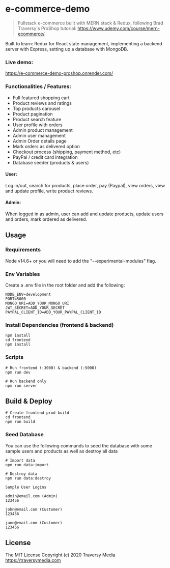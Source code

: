 # e-commerce-demo

> Fullstack e-commerce built with MERN stack & Redux, following Brad Traversy's
> ProShop tutorial: https://www.udemy.com/course/mern-ecommerce/

Built to learn: Redux for React state management, implementing a backend server
with Express, setting up a database with MongoDB.

### Live demo:

https://e-commerce-demo-proshop.onrender.com/

### Functionalities / Features:

- Full featured shopping cart
- Product reviews and ratings
- Top products carousel
- Product pagination
- Product search feature
- User profile with orders
- Admin product management
- Admin user management
- Admin Order details page
- Mark orders as delivered option
- Checkout process (shipping, payment method, etc)
- PayPal / credit card integration
- Database seeder (products & users)

#### User:

Log in/out, search for products, place order, pay (Paypal), view orders, view
and update profile, write product reviews.

#### Admin:

When logged in as admin, user can add and update products, update users and
orders, mark ordered as delivered.

## Usage

### Requirements

Node v14.6+ or you will need to add the "--experimental-modules" flag.

### Env Variables

Create a .env file in the root folder and add the following:

```
NODE_ENV=development
PORT=5000
MONGO_URI=ADD_YOUR_MONGO_URI
JWT_SECRET=ADD_YOUR_SECRET
PAYPAL_CLIENT_ID=ADD_YOUR_PAYPAL_CLIENT_ID
```

### Install Dependencies (frontend & backend)

```
npm install
cd frontend
npm install
```

### Scripts

```
# Run frontend (:3000) & backend (:5000)
npm run dev

# Run backend only
npm run server
```

## Build & Deploy

```
# Create frontend prod build
cd frontend
npm run build
```

### Seed Database

You can use the following commands to seed the database with some sample users
and products as well as destroy all data

```
# Import data
npm run data:import

# Destroy data
npm run data:destroy
```

```
Sample User Logins

admin@email.com (Admin)
123456

john@email.com (Customer)
123456

jane@email.com (Customer)
123456
```

## License

The MIT License Copyright (c) 2020 Traversy Media https://traversymedia.com
